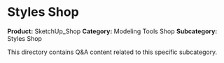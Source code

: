 # Styles Shop

**Product:** SketchUp_Shop
**Category:** Modeling Tools Shop
**Subcategory:** Styles Shop

This directory contains Q&A content related to this specific subcategory.
